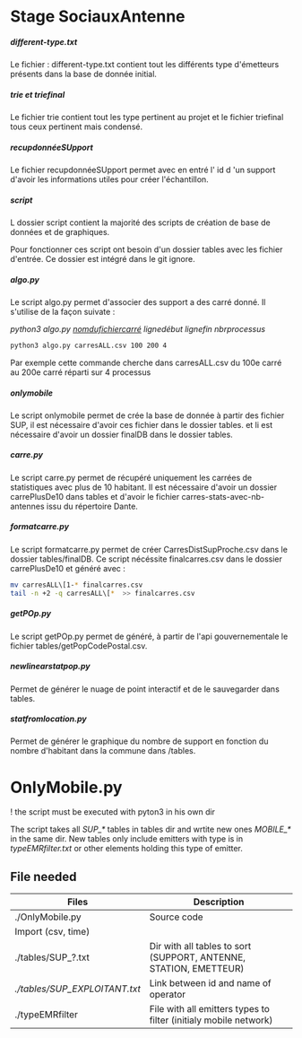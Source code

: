 # Stage SociauxAntenne

##### different-type.txt

Le fichier : different-type.txt contient tout les différents type d'émetteurs présents dans la base de donnée initial.

##### trie et triefinal

Le fichier trie contient tout les type pertinent au projet et le fichier triefinal tous ceux pertinent mais condensé.

##### recupdonnéeSUpport 

Le fichier recupdonnéeSUpport permet avec en entré l' id d 'un support d'avoir les informations utiles pour créer l'échantillon.

##### script 

L dossier script contient la majorité des scripts de création de base de données et de graphiques.

Pour fonctionner  ces script ont besoin d'un dossier tables avec les fichier d'entrée. Ce dossier est intégré dans le git ignore.

##### algo.py

Le script algo.py permet d'associer des support a des carré donné. Il s'utilise de la façon suivate : 

*python3 algo.py     <u>nomdufichiercarré</u>      lignedébut           lignefin          nbrprocessus*

```bash
python3 algo.py carresALL.csv 100 200 4
```

Par exemple cette commande cherche dans carresALL.csv du 100e carré au 200e carré réparti sur 4 processus

##### onlymobile

Le script onlymobile permet de crée la base de donnée à partir des fichier SUP, il est nécessaire d'avoir ces fichier dans le dossier tables. et li est nécessaire d'avoir un dossier finalDB dans le dossier tables.

##### carre.py

Le script carre.py permet de récupéré uniquement les carrées de statistiques avec plus de 10 habitant. Il est nécessaire d'avoir un dossier carrePlusDe10 dans tables et d'avoir le fichier carres-stats-avec-nb-antennes issu du répertoire Dante.

#####  formatcarre.py 

Le script formatcarre.py permet de créer CarresDistSupProche.csv dans le dossier tables/finalDB. Ce script nécéssite finalcarres.csv dans le dossier carrePlusDe10 et généré avec :

 ```bash
mv carresALL\[1-* finalcarres.csv
tail -n +2 -q carresALL\[*  >> finalcarres.csv
 ```

##### getPOp.py

Le script getPOp.py permet de généré, à partir de l'api gouvernementale le fichier tables/getPopCodePostal.csv.



##### newlinearstatpop.py

Permet de générer le nuage de point interactif et de le sauvegarder dans tables.

##### statfromlocation.py

Permet de générer le graphique du nombre de support en fonction du nombre d'habitant dans la commune dans /tables.

# OnlyMobile.py

! the script must be executed with pyton3 in his own dir

The script takes all *SUP_\** tables in tables dir and wrtite new ones *MOBILE_\** in the same dir.
New tables only include emitters with type is in *typeEMRfilter.txt* or other elements holding this type of emitter.

## File needed
| Files              | Description |
|--------------------|-------------|
| ./OnlyMobile.py    | Source code |
| Import (csv, time) | |
| ./tables/SUP_?.txt | Dir with all tables to sort (SUPPORT, ANTENNE, STATION, EMETTEUR) |
| *./tables/SUP_EXPLOITANT.txt* | Link between id and name of operator |
| ./typeEMRfilter    | File with all emitters types to filter (initialy mobile network)|
